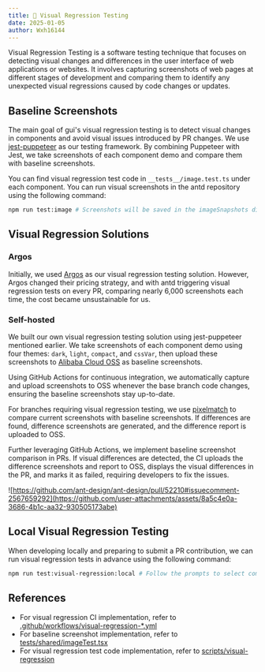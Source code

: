 ```yaml
---
title: 👀 Visual Regression Testing
date: 2025-01-05
author: Wxh16144
---
```


Visual Regression Testing is a software testing technique that focuses on detecting visual changes and differences in the user interface of web applications or websites. It involves capturing screenshots of web pages at different stages of development and comparing them to identify any unexpected visual regressions caused by code changes or updates.

## Baseline Screenshots

The main goal of gui's visual regression testing is to detect visual changes in components and avoid visual issues introduced by PR changes. We use [jest-puppeteer](https://jestjs.io/docs/puppeteer) as our testing framework. By combining Puppeteer with Jest, we take screenshots of each component demo and compare them with baseline screenshots.

You can find visual regression test code in `__tests__/image.test.ts` under each component. You can run visual screenshots in the antd repository using the following command:

```bash
npm run test:image # Screenshots will be saved in the imageSnapshots directory. For specific component screenshots, use: npm run test:image -- components/button
```

## Visual Regression Solutions

### Argos

Initially, we used [Argos](https://argos-ci.com/) as our visual regression testing solution. However, Argos changed their pricing strategy, and with antd triggering visual regression tests on every PR, comparing nearly 6,000 screenshots each time, the cost became unsustainable for us.

### Self-hosted

We built our own visual regression testing solution using jest-puppeteer mentioned earlier. We take screenshots of each component demo using four themes: `dark`, `light`, `compact`, and `cssVar`, then upload these screenshots to [Alibaba Cloud OSS](https://www.aliyun.com/product/oss) as baseline screenshots.

Using GitHub Actions for continuous integration, we automatically capture and upload screenshots to OSS whenever the base branch code changes, ensuring the baseline screenshots stay up-to-date.

For branches requiring visual regression testing, we use [pixelmatch](https://github.com/mapbox/pixelmatch) to compare current screenshots with baseline screenshots. If differences are found, difference screenshots are generated, and the difference report is uploaded to OSS.

Further leveraging GitHub Actions, we implement baseline screenshot comparison in PRs. If visual differences are detected, the CI uploads the difference screenshots and report to OSS, displays the visual differences in the PR, and marks it as failed, requiring developers to fix the issues.

![https://github.com/ant-design/ant-design/pull/52210#issuecomment-2567659292](https://github.com/user-attachments/assets/8a5c4e0a-3686-4b1c-aa32-930505173abe)

## Local Visual Regression Testing

When developing locally and preparing to submit a PR contribution, we can run visual regression tests in advance using the following command:

```bash
npm run test:visual-regression:local # Follow the prompts to select components for visual regression testing
```

## References

- For visual regression CI implementation, refer to [.github/workflows/visual-regression-\*.yml](https://github.com/search?q=repo%3Aant-design%2Fant-design%20path%3A%2F%5E%5C.github%5C%2Fworkflows%5C%2F%2F%20Visual%20Regression&type=code)
- For baseline screenshot implementation, refer to [tests/shared/imageTest.tsx](https://github.com/ant-design/ant-design/blob/46a8eff/tests/shared/imageTest.tsx#L38)
- For visual regression test code implementation, refer to [scripts/visual-regression](https://github.com/ant-design/ant-design/tree/46a8eff/scripts/visual-regression)
